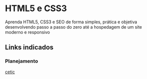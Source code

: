 # HTML5 e CSS3
Aprenda HTML5, CSS3 e SEO de forma simples, prática e objetiva desenvolvendo passo a passo do zero até a hospedagem de um site moderno e responsivo
## Links indicados
### Planejamento
[cetic](https://cetic.br/)
